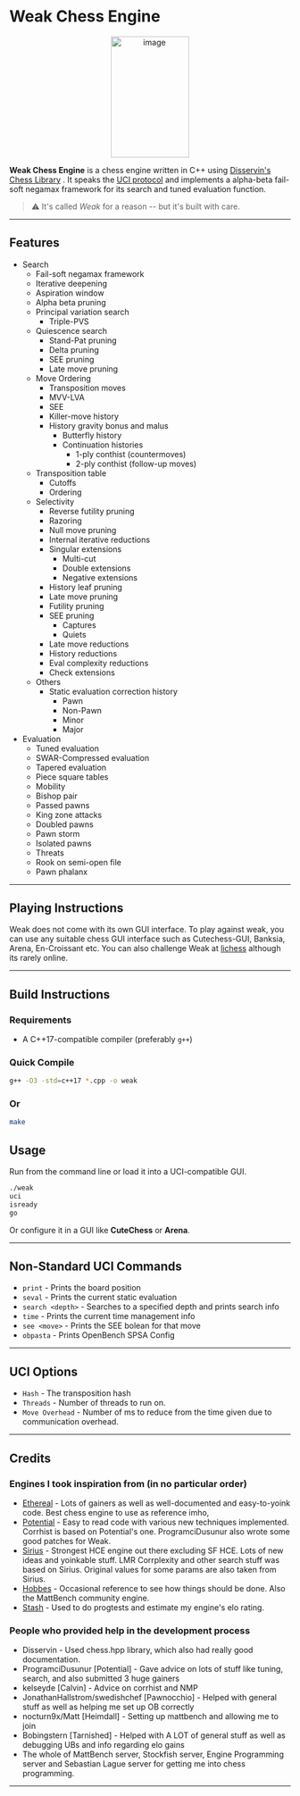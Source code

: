 # Weak Chess Engine

<p align="center">
  <img width="140.75" height="216.75" alt="image" src="https://github.com/user-attachments/assets/4b2c3769-cd6f-45d5-90df-6177eac07ebe" />
</p>

**Weak Chess Engine** is a chess engine written in C++ using [Disservin's Chess Library](https://github.com/Disservin/chess-library) . It speaks the [UCI protocol](https://en.wikipedia.org/wiki/Universal_Chess_Interface) and implements a alpha-beta fail-soft negamax framework for its search and tuned evaluation function.

> ⚠️ It's called *Weak* for a reason -- but it's built with care.

---

## Features

* Search
  * Fail-soft negamax framework
  * Iterative deepening
  * Aspiration window
  * Alpha beta pruning
  * Principal variation search
    * Triple-PVS
  * Quiescence search
    * Stand-Pat pruning
    * Delta pruning
    * SEE pruning
    * Late move pruning
  * Move Ordering
    * Transposition moves
    * MVV-LVA
    * SEE
    * Killer-move history
    * History gravity bonus and malus
      * Butterfly history
      * Continuation histories
        * 1-ply conthist (countermoves)
        * 2-ply conthist (follow-up moves)
  * Transposition table
    * Cutoffs
    * Ordering
  * Selectivity
    * Reverse futility pruning
    * Razoring
    * Null move pruning
    * Internal iterative reductions
    * Singular extensions
      * Multi-cut
      * Double extensions
      * Negative extensions
    * History leaf pruning
    * Late move pruning
    * Futility pruning
    * SEE pruning
      * Captures
      * Quiets
    * Late move reductions
    * History reductions
    * Eval complexity reductions
    * Check extensions
  * Others
    * Static evaluation correction history
      * Pawn
      * Non-Pawn
      * Minor
      * Major
* Evaluation
  * Tuned evaluation
  * SWAR-Compressed evaluation
  * Tapered evaluation
  * Piece square tables
  * Mobility
  * Bishop pair
  * Passed pawns
  * King zone attacks
  * Doubled pawns
  * Pawn storm
  * Isolated pawns
  * Threats
  * Rook on semi-open file
  * Pawn phalanx

---

## Playing Instructions
Weak does not come with its own GUI interface. To play against weak, you can use any suitable chess GUI interface such as Cutechess-GUI, Banksia, Arena, En-Croissant etc. You can also challenge Weak at [lichess](https://lichess.org/@/WeakChessEngine) although its rarely online. 

---

## Build Instructions

### Requirements

* A C++17-compatible compiler (preferably `g++`)

### Quick Compile

```bash
g++ -O3 -std=c++17 *.cpp -o weak
```

### Or
```bash
make
```

## Usage

Run from the command line or load it into a UCI-compatible GUI.

```bash
./weak
uci
isready
go
```

Or configure it in a GUI like **CuteChess** or **Arena**.

---

## Non-Standard UCI Commands
* `print` - Prints the board position
* `seval` - Prints the current static evaluation
* `search <depth>` - Searches to a specified depth and prints search info
* `time` - Prints the current time management info
* `see <move>` - Prints the SEE bolean for that move
* `obpasta` - Prints OpenBench SPSA Config

---

## UCI Options
* `Hash` - The transposition hash
* `Threads` - Number of threads to run on.
* `Move Overhead` - Number of ms to reduce from the time given due to communication overhead.

---

## Credits

### Engines I took inspiration from (in no particular order)
* [Ethereal](https://github.com/AndyGrant/Ethereal) - Lots of gainers as well as well-documented and easy-to-yoink code. Best chess engine to use as reference imho,
* [Potential](https://github.com/ProgramciDusunur/Potential) - Easy to read code with various new techniques implemented. Corrhist is based on Potential's one. ProgramciDusunur also wrote some good patches for Weak.
* [Sirius](https://github.com/mcthouacbb/Sirius) - Strongest HCE engine out there excluding SF HCE. Lots of new ideas and yoinkable stuff. LMR Corrplexity and other search stuff was based on Sirius. Original values for some params are also taken from Sirius.
* [Hobbes](https://github.com/kelseyde/hobbes-chess-engine) - Occasional reference to see how things should be done. Also the MattBench community engine.
* [Stash](https://gitlab.com/mhouppin/stash-bot) - Used to do progtests and estimate my engine's elo rating.

### People who provided help in the development process
* Disservin - Used chess.hpp library, which also had really good documentation.
* ProgramciDusunur [Potential] - Gave advice on lots of stuff like tuning, search, and also submitted 3 huge gainers
* kelseyde [Calvin] - Advice on corrhist and NMP
* JonathanHallstrom/swedishchef [Pawnocchio] - Helped with general stuff as well as helping me set up OB correctly
* nocturn9x/Matt [Heimdall] - Setting up mattbench and allowing me to join
* Bobingstern [Tarnished] - Helped with A LOT of general stuff as well as debugging UBs and info regarding elo gains
* The whole of MattBench server, Stockfish server, Engine Programming server and Sebastian Lague server for getting me into chess programming.
---
